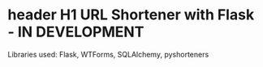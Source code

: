 # header H1 URL Shortener with Flask - **IN DEVELOPMENT**

Libraries used: Flask, WTForms, SQLAlchemy, pyshorteners
